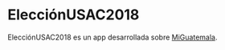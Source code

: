# ElecciónUSAC2018

ElecciónUSAC2018 es un app desarrollada sobre [MiGuatemala](https://github.com/RedCiudadana/Miguatemala).
